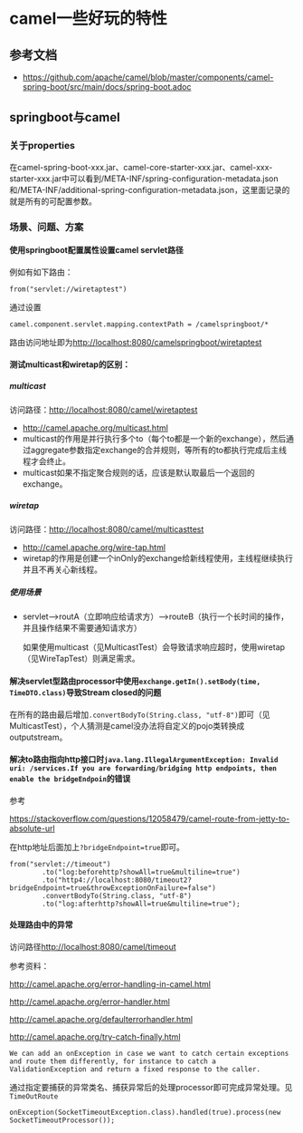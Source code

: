 # camel一些好玩的特性
## 参考文档
* https://github.com/apache/camel/blob/master/components/camel-spring-boot/src/main/docs/spring-boot.adoc

## springboot与camel
### 关于properties
在camel-spring-boot-xxx.jar、camel-core-starter-xxx.jar、camel-xxx-starter-xxx.jar中可以看到/META-INF/spring-configuration-metadata.json和/META-INF/additional-spring-configuration-metadata.json，这里面记录的就是所有的可配置参数。

### 场景、问题、方案
#### 使用springboot配置属性设置camel servlet路径
例如有如下路由：
	
	from("servlet://wiretaptest")

通过设置

	camel.component.servlet.mapping.contextPath = /camelspringboot/*
	
路由访问地址即为<http://localhost:8080/camelspringboot/wiretaptest>

#### 测试multicast和wiretap的区别：
##### multicast
访问路径：<http://localhost:8080/camel/wiretaptest>
* <http://camel.apache.org/multicast.html>
* multicast的作用是并行执行多个to（每个to都是一个新的exchange），然后通过aggregate参数指定exchange的合并规则，等所有的to都执行完成后主线程才会终止。
* multicast如果不指定聚合规则的话，应该是默认取最后一个返回的exchange。

##### wiretap
访问路径：<http://localhost:8080/camel/multicasttest>
* <http://camel.apache.org/wire-tap.html>
* wiretap的作用是创建一个inOnly的exchange给新线程使用，主线程继续执行并且不再关心新线程。

##### 使用场景
* servlet-->routA（立即响应给请求方）-->routeB（执行一个长时间的操作，并且操作结果不需要通知请求方）

  如果使用multicast（见MulticastTest）会导致请求响应超时，使用wiretap（见WireTapTest）则满足需求。

#### 解决servlet型路由processor中使用`exchange.getIn().setBody(time, TimeDTO.class)`导致Stream closed的问题
在所有的路由最后增加`.convertBodyTo(String.class, "utf-8")`即可（见MulticastTest），个人猜测是camel没办法将自定义的pojo类转换成outputstream。

#### 解决to路由指向http接口时`java.lang.IllegalArgumentException: Invalid uri: /services.If you are forwarding/bridging http endpoints, then enable the bridgeEndpoin`的错误
参考

<https://stackoverflow.com/questions/12058479/camel-route-from-jetty-to-absolute-url>

在http地址后面加上`?bridgeEndpoint=true`即可。

	from("servlet://timeout")
	        .to("log:beforehttp?showAll=true&multiline=true")
			.to("http4://localhost:8080/timeout2?bridgeEndpoint=true&throwExceptionOnFailure=false")
	        .convertBodyTo(String.class, "utf-8")
	        .to("log:afterhttp?showAll=true&multiline=true");

#### 处理路由中的异常
访问路径<http://localhost:8080/camel/timeout>

参考资料：

<http://camel.apache.org/error-handling-in-camel.html>

<http://camel.apache.org/error-handler.html>

<http://camel.apache.org/defaulterrorhandler.html>

<http://camel.apache.org/try-catch-finally.html>

`We can add an onException in case we want to catch certain exceptions and route them differently, for instance to catch a ValidationException and return a fixed response to the caller.`

通过指定要捕获的异常类名、捕获异常后的处理processor即可完成异常处理。见`TimeOutRoute`

	onException(SocketTimeoutException.class).handled(true).process(new SocketTimeoutProcessor());
	
	
	
	
	